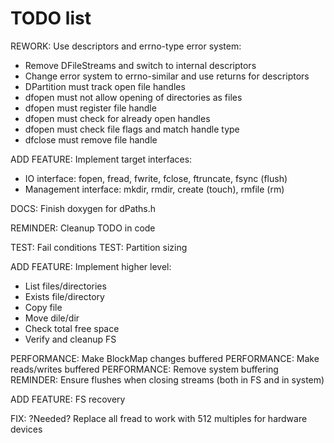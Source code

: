 # TODO list

REWORK: Use descriptors and errno-type error system:

* Remove DFileStreams and switch to internal descriptors
* Change error system to errno-similar and use returns for descriptors
* DPartition must track open file handles
* dfopen must not allow opening of directories as files
* dfopen must register file handle
* dfopen must check for already open handles
* dfopen must check file flags and match handle type
* dfclose must remove file handle

ADD FEATURE: Implement target interfaces:

* IO interface: fopen, fread, fwrite, fclose, ftruncate, fsync (flush)
* Management interface: mkdir, rmdir, create (touch), rmfile (rm)

DOCS: Finish doxygen for dPaths.h

REMINDER: Cleanup TODO in code

TEST: Fail conditions
TEST: Partition sizing

ADD FEATURE: Implement higher level:

* List files/directories
* Exists file/directory
* Copy file
* Move dile/dir
* Check total free space
* Verify and cleanup FS

PERFORMANCE: Make BlockMap changes buffered
PERFORMANCE: Make reads/writes buffered
PERFORMANCE: Remove system buffering
REMINDER: Ensure flushes when closing streams (both in FS and in system)

ADD FEATURE: FS recovery

FIX: ?Needed? Replace all fread to work with 512 multiples for hardware devices
